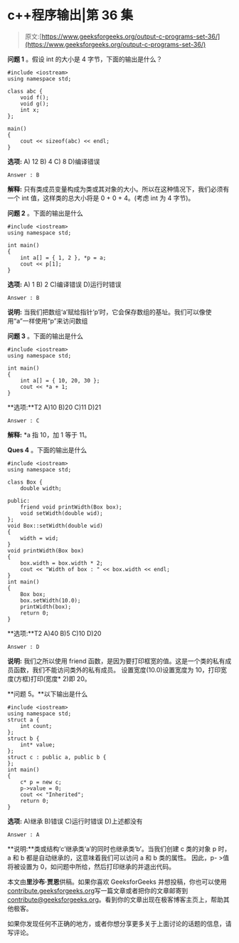 # c++程序输出|第 36 集

> 原文:[https://www.geeksforgeeks.org/output-c-programs-set-36/](https://www.geeksforgeeks.org/output-c-programs-set-36/)

**问题 1** 。假设 int 的大小是 4 字节，下面的输出是什么？

```
#include <iostream>
using namespace std;

class abc {
    void f();
    void g();
    int x;
};

main()
{
    cout << sizeof(abc) << endl;
}
```

**选项:**
A) 12
B) 4
C) 8
D)编译错误

```
Answer : B
```

**解释:**
只有类成员变量构成为类或其对象的大小。所以在这种情况下，我们必须有一个 int 值，这样类的总大小将是 0 + 0 + 4。(考虑 int 为 4 字节)。

**问题 2** 。下面的输出是什么

```
#include <iostream>
using namespace std;

int main()
{
    int a[] = { 1, 2 }, *p = a;
    cout << p[1];
}
```

**选项:**
A) 1
B) 2
C)编译错误
D)运行时错误

```
Answer : B
```

**说明:**
当我们把数组‘a’赋给指针‘p’时，它会保存数组的基址。我们可以像使用“a”一样使用“p”来访问数组

 **问题 3** 。下面的输出是什么

```
#include <iostream>
using namespace std;

int main()
{
    int a[] = { 10, 20, 30 };
    cout << *a + 1;
}
```

**选项:**T2 A)10
B)20
C)11
D)21

```
Answer : C
```

**解释:**
*a 指 10，加 1 等于 11。

 **Ques 4** 。下面的输出是什么

```
#include <iostream>
using namespace std;

class Box {
    double width;

public:
    friend void printWidth(Box box);
    void setWidth(double wid);
};
void Box::setWidth(double wid)
{
    width = wid;
}
void printWidth(Box box)
{
    box.width = box.width * 2;
    cout << "Width of box : " << box.width << endl;
}
int main()
{
    Box box;
    box.setWidth(10.0);
    printWidth(box);
    return 0;
}
```

**选项:**T2 A)40
B)5
C)10
D)20

```
Answer : D
```

**说明:**
我们之所以使用 friend 函数，是因为要打印框宽的值。这是一个类的私有成员函数，我们不能访问类外的私有成员。
设置宽度(10.0)设置宽度为 10，打印宽度(方框)打印(宽度* 2)即 20。

**问题 5。**以下输出是什么

```
#include <iostream>
using namespace std;
struct a {
    int count;
};
struct b {
    int* value;
};
struct c : public a, public b {
};
int main()
{
    c* p = new c;
    p->value = 0;
    cout << "Inherited";
    return 0;
}
```

**选项:**
A)继承
B)错误
C)运行时错误
D)上述都没有

```
Answer : A
```

**说明:**类或结构‘c’继承类‘a’的同时也继承类‘b’。当我们创建 c 类的对象 p 时，a 和 b 都是自动继承的，这意味着我们可以访问 a 和 b 类的属性。
因此，p- >值将被设置为 0，如问题中所给，然后打印继承的并退出代码。

本文由**里沙布·贾恩**供稿。如果你喜欢 GeeksforGeeks 并想投稿，你也可以使用[contribute.geeksforgeeks.org](http://www.contribute.geeksforgeeks.org)写一篇文章或者把你的文章邮寄到 contribute@geeksforgeeks.org。看到你的文章出现在极客博客主页上，帮助其他极客。

如果你发现任何不正确的地方，或者你想分享更多关于上面讨论的话题的信息，请写评论。